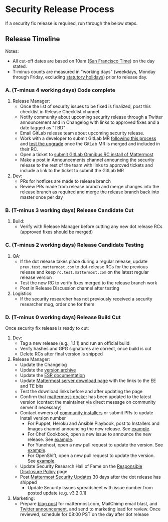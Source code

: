# Security Release Process

If a security fix release is required, run through the below steps.

## Release Timeline

Notes:
- All cut-off dates are based on 10am ([San Francisco Time](http://everytimezone.com/)) on the day stated.
- T-minus counts are measured in "working days" (weekdays, Monday through Friday, excluding [statutory holidays](https://docs.mattermost.com/process/working-at-mattermost.html#holidays)) prior to release day.

### A. (T-minus 4 working days) Code complete

1. Release Manager:
    - Once the list of security issues to be fixed is finalized, post this checklist in Release Checklist channel
    - Notify community about upcoming security release through a Twitter announcement and in Changelog with links to approved fixes and a date tagged as "TBD"
    - Email GitLab release team about upcoming security release.
    - Work with a developer to submit GitLab MR [following this process](https://docs.mattermost.com/process/gitlab-process.html#merge-requests) and [test the upgrade](https://docs.google.com/document/d/1mbeu2XXwCpbz3qz7y_6yDIYBToyY2nW0NFZq9Gdei1E/edit#heading=h.ncq9ltn04isg) once the GitLab MR is merged and included in their RC.
     - Open a ticket to [submit GitLab Omnibus RC install of Mattermost](https://mattermost.atlassian.net/browse/MM-10365)
    -  Make a post in Announcements channel announcing the security release to the rest of the team with links to approved tickets and include a link to the ticket to submit the GitLab MR
2. Dev:
    - PRs for hotfixes are made to release branch
    - Review PRs made from release branch and merge changes into the release branch as required and merge the release branch back into master once per day

### B. (T-minus 3 working days) Release Candidate Cut

1. Build:
    - Verify with Release Manager before cutting any new dot release RCs (approved fixes should be merged)
    
### C. (T-minus 2 working days) Release Candidate Testing

1. QA:
    - If the dot release takes place during a regular release, update ``prev.test.mattermost.com`` to dot-release RCs for the previous release and keep ``rc.test.mattermost.com`` on the latest regular release version
    - Test the new RC to verify fixes merged to the release branch work
    - Post in Release Discussion channel after testing
2. Logistics:
    - If the security researcher has not previously received a security researcher mug, order one for them 

### D. (T-minus 0 working days) Release Build Cut

Once security fix release is ready to cut:

1. Dev:
    - Tag a new release (e.g., 1.1.1) and run an official build
    - Verify hashes and GPG signatures are correct, once build is cut
    - Delete RCs after final version is shipped
2. Release Manager:
     - Update the Changelog
     - Update the [version archive](https://docs.mattermost.com/administration/version-archive.html)
     - Update the [ESR documentation](https://docs.mattermost.com/administration/extended-support-release.html#what-are-the-current-supported-esr-versions)
     - Update [Mattermost server download page](https://mattermost.org/download) with the links to the EE and TE bits
      - Test the download links before and after updating the page
    - Confirm that [mattermost-docker](https://github.com/mattermost/mattermost-docker/releases) has been updated to the latest version (contact the maintainer via direct message on community server if necessary)
    - Contact owners of [community installers](http://www.mattermost.org/installation/) or submit PRs to update install version number
      - For Puppet, Heroku and Ansible Playbook, post to Installers and Images channel announcing the new release. See [example](https://community.mattermost.com/core/pl/5eh8fw3jaiyzzqoc6nfwfaioya).
      - For Chef Cookbook, open a new issue to announce the new release. See [example](https://github.com/verifi-inc/mattermost/issues/2).
      - For Yunohost, open a new pull request to update the version. See [example](https://github.com/kemenaran/mattermost_ynh/pull/11).
      - For OpenShift, open a new pull request to update the version. See [example](https://github.com/goern/mattermost-openshift/pull/13).
    - Update Security Research Hall of Fame on the [Responsible Disclosure Policy](https://about.mattermost.com/report-security-issue/) page
    - Post [Mattermost Security Updates](https://about.mattermost.com/security-updates/) 30 days after the dot release has shipped
      - Update Security Issues spreadsheet with issue number from posted update (e.g. v3.2.0.1)
3. Marketing:
    - Prepare [blog post](https://about.mattermost.com/releases/mattermost-4-10/) for mattermost.com, MailChimp email blast, and [Twitter announcement](https://twitter.com/mattermosthq/status/827193482578112512), and send to marketing lead for review. Once reviewed, schedule for 08:00 PST on the day after dot release
    
